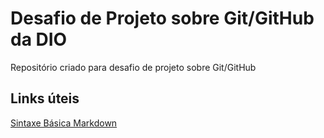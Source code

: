 # Desafio de Projeto sobre Git/GitHub da DIO #

Repositório criado para desafio de projeto sobre Git/GitHub

## Links úteis
[Sintaxe Básica Markdown](https://www.markdownguide.org/basic-syntax/)
